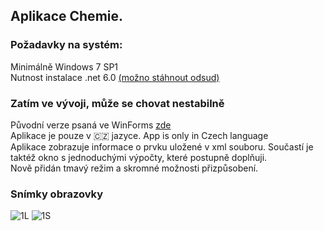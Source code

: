 ## Aplikace Chemie.
### Požadavky na systém:
<p>Minimálně Windows 7 SP1</br>
Nutnost instalace .net 6.0 <a href="https://dotnet.microsoft.com/en-us/download/dotnet/6.0">(možno stáhnout odsud)</a></p>

### Zatím ve vývoji, může se chovat nestabilně
<p>Původní verze psaná ve WinForms <a href="https://github.com/Johan5140/ChemieApp">zde</a></br>
Aplikace je pouze v 🇨🇿 jazyce. App is only in Czech language</br>
Aplikace zobrazuje informace o prvku uložené v xml souboru. Součastí je taktéž okno s jednoduchými výpočty, které postupně doplňuji.</br>
Nově přidán tmavý režim a skromné možnosti přizpůsobení.</p>

### Snímky obrazovky
![1L](https://github.com/user-attachments/assets/a18d01e9-bb13-453d-90e2-40f99b62cb77)
![1S](https://github.com/user-attachments/assets/c9030332-1b9a-4640-a698-712e47f178ac)
